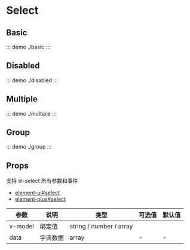 # Select

## Basic

::: demo
./basic
:::

## Disabled

::: demo
./disabled
:::

## Multiple

::: demo
./multiple
:::

## Group

::: demo
./group
:::

## Props

支持 el-select 所有参数和事件

- [element-ui#select](https://element.eleme.cn/#/zh-CN/component/select#select-attributes)
- [element-plus#select](https://element-plus.gitee.io/zh-CN/component/select.html#select-%E5%B1%9E%E6%80%A7)

| 参数    | 说明     | 类型                    | 可选值 | 默认值 |
| ------- | -------- | ----------------------- | ------ | ------ |
| v-model | 绑定值   | string / number / array |
| data    | 字典数据 | array                   | -      | -      |
